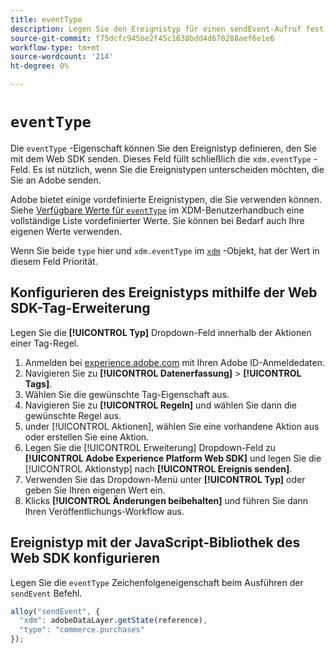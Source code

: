 ```yaml
---
title: eventType
description: Legen Sie den Ereignistyp für einen sendEvent-Aufruf fest.
source-git-commit: f75dcfc945be2f45c1638bdd4d670288aef6e1e6
workflow-type: tm+mt
source-wordcount: '214'
ht-degree: 0%

---
```


# `eventType`

Die `eventType` -Eigenschaft können Sie den Ereignistyp definieren, den Sie mit dem Web SDK senden. Dieses Feld füllt schließlich die `xdm.eventType` -Feld. Es ist nützlich, wenn Sie die Ereignistypen unterscheiden möchten, die Sie an Adobe senden.

Adobe bietet einige vordefinierte Ereignistypen, die Sie verwenden können. Siehe [Verfügbare Werte für `eventType`](/help/xdm/classes/experienceevent.md#accepted-values-for-eventtype) im XDM-Benutzerhandbuch eine vollständige Liste vordefinierter Werte. Sie können bei Bedarf auch Ihre eigenen Werte verwenden.

Wenn Sie beide `type` hier und `xdm.eventType` im [`xdm`](xdm.md) -Objekt, hat der Wert in diesem Feld Priorität.

## Konfigurieren des Ereignistyps mithilfe der Web SDK-Tag-Erweiterung

Legen Sie die **[!UICONTROL Typ]** Dropdown-Feld innerhalb der Aktionen einer Tag-Regel.

1. Anmelden bei [experience.adobe.com](https://experience.adobe.com) mit Ihren Adobe ID-Anmeldedaten.
1. Navigieren Sie zu **[!UICONTROL Datenerfassung]** > **[!UICONTROL Tags]**.
1. Wählen Sie die gewünschte Tag-Eigenschaft aus.
1. Navigieren Sie zu **[!UICONTROL Regeln]** und wählen Sie dann die gewünschte Regel aus.
1. under [!UICONTROL Aktionen], wählen Sie eine vorhandene Aktion aus oder erstellen Sie eine Aktion.
1. Legen Sie die [!UICONTROL Erweiterung] Dropdown-Feld zu **[!UICONTROL Adobe Experience Platform Web SDK]** und legen Sie die [!UICONTROL Aktionstyp] nach **[!UICONTROL Ereignis senden]**.
1. Verwenden Sie das Dropdown-Menü unter **[!UICONTROL Typ]** oder geben Sie Ihren eigenen Wert ein.
1. Klicks **[!UICONTROL Änderungen beibehalten]** und führen Sie dann Ihren Veröffentlichungs-Workflow aus.

## Ereignistyp mit der JavaScript-Bibliothek des Web SDK konfigurieren

Legen Sie die `eventType` Zeichenfolgeneigenschaft beim Ausführen der `sendEvent` Befehl.

```js
alloy("sendEvent", {
  "xdm": adobeDataLayer.getState(reference),
  "type": "commerce.purchases"
});
```
